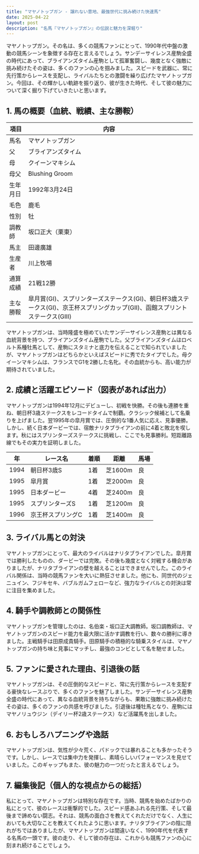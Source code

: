 ```yaml
---
title: "マヤノトップガン - 譲れない意地、最強世代に挑み続けた快速馬"
date: 2025-04-22
layout: post
description: "名馬『マヤノトップガン』の伝説と魅力を深堀り"
---
```


マヤノトップガン。その名は、多くの競馬ファンにとって、1990年代中盤の激動の競馬シーンを象徴する存在と言えるでしょう。サンデーサイレンス産駒全盛の時代にあって、ブライアンズタイム産駒として孤軍奮闘し、幾度となく強敵に挑み続けたその姿は、多くのファンの心を掴みました。スピードを武器に、常に先行策からレースを支配し、ライバルたちとの激闘を繰り広げたマヤノトップガン。今回は、その輝かしい軌跡を振り返り、彼が生きた時代、そして彼の魅力について深く掘り下げていきたいと思います。


## 1. 馬の概要（血統、戦績、主な勝鞍）

| 項目 | 内容 |
|---|---|
| 馬名 | マヤノトップガン |
| 父 | ブライアンズタイム |
| 母 | クイーンマキシム |
| 母父 | Blushing Groom |
| 生年月日 | 1992年3月24日 |
| 毛色 | 鹿毛 |
| 性別 | 牡 |
| 調教師 | 坂口正大（栗東） |
| 馬主 | 田邊廣雄 |
| 生産者 | 川上牧場 |
| 通算成績 | 21戦12勝 |
| 主な勝鞍 | 皐月賞(GI)、スプリンターズステークス(GI)、朝日杯3歳ステークス(GI)、京王杯スプリングカップ(GII)、函館スプリントステークス(GIII) |

マヤノトップガンは、当時隆盛を極めていたサンデーサイレンス産駒とは異なる血統背景を持つ、ブライアンズタイム産駒でした。父ブライアンズタイムはロベルト系種牡馬として、産駒にスタミナと底力を伝えることで知られていましたが、マヤノトップガンはどちらかといえばスピードに秀でたタイプでした。母クイーンマキシムは、フランスでG1を2勝した名牝。その血統からも、高い能力が期待されていました。


## 2. 成績と活躍エピソード（図表があれば出力）

マヤノトップガンは1994年12月にデビューし、初戦を快勝。その後も連勝を重ね、朝日杯3歳ステークスをレコードタイムで制覇。クラシック候補として名乗りを上げました。翌1995年の皐月賞では、圧倒的な1番人気に応え、見事優勝。しかし、続く日本ダービーでは、宿敵ナリタブライアンの前に4着と敗北を喫します。秋にはスプリンターズステークスに挑戦し、ここでも見事勝利。短距離路線でもその実力を証明しました。

| 年 | レース名 | 着順 | 距離 | 馬場 |
|---|---|---|---|---|
| 1994 | 朝日杯3歳S | 1着 | 芝1600m | 良 |
| 1995 | 皐月賞 | 1着 | 芝2000m | 良 |
| 1995 | 日本ダービー | 4着 | 芝2400m | 良 |
| 1995 | スプリンターズS | 1着 | 芝1200m | 良 |
| 1996 | 京王杯スプリングC | 1着 | 芝1400m | 良 |


## 3. ライバル馬との対決

マヤノトップガンにとって、最大のライバルはナリタブライアンでした。皐月賞では勝利したものの、ダービーでは完敗。その後も幾度となく対戦する機会がありましたが、ナリタブライアンの壁を越えることはできませんでした。このライバル関係は、当時の競馬ファンを大いに熱狂させました。他にも、同世代のジェニュイン、フジキセキ、バブルガムフェローなど、強力なライバルとの対決は常に注目を集めました。


## 4. 騎手や調教師との関係性

マヤノトップガンを管理したのは、名伯楽・坂口正大調教師。坂口調教師は、マヤノトップガンのスピード能力を最大限に活かす調教を行い、数々の勝利に導きました。主戦騎手は田原成貴騎手。田原騎手の積極的な騎乗スタイルは、マヤノトップガンの持ち味と見事にマッチし、最強のコンビとして名を馳せました。


## 5. ファンに愛された理由、引退後の話

マヤノトップガンは、その圧倒的なスピードと、常に先行策からレースを支配する豪快なレースぶりで、多くのファンを魅了しました。サンデーサイレンス産駒全盛の時代にあって、異なる血統背景を持ちながらも、果敢に強敵に挑み続けたその姿は、多くのファンの共感を呼びました。引退後は種牡馬となり、産駒にはマヤノリュウジン（デイリー杯2歳ステークス）など活躍馬を出しました。


## 6. おもしろハプニングや逸話

マヤノトップガンは、気性が少々荒く、パドックでは暴れることも多かったそうです。しかし、レースでは集中力を発揮し、素晴らしいパフォーマンスを見せていました。このギャップもまた、彼の魅力の一つだったと言えるでしょう。


## 7. 編集後記（個人的な視点からの総括）

私にとって、マヤノトップガンは特別な存在です。当時、競馬を始めたばかりの私にとって、彼のレースは衝撃的でした。スピード感あふれる先行策、そして最後まで諦めない闘志。それは、競馬の面白さを教えてくれただけでなく、人生においても大切なことを教えてくれたように思います。ナリタブライアンの陰に隠れがちではありましたが、マヤノトップガンは間違いなく、1990年代を代表する名馬の一頭です。彼の走り、そして彼の存在は、これからも競馬ファンの心に刻まれ続けることでしょう。
